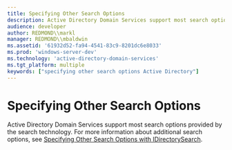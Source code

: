 ```yaml
---
title: Specifying Other Search Options
description: Active Directory Domain Services support most search options provided by the search technology. For more information about additional search options, see Specifying Other Search Options with IDirectorySearch.
audience: developer
author: REDMOND\\markl
manager: REDMOND\\mbaldwin
ms.assetid: '61932d52-fa94-4541-83c9-8201dc6e8033'
ms.prod: 'windows-server-dev'
ms.technology: 'active-directory-domain-services'
ms.tgt_platform: multiple
keywords: ["specifying other search options Active Directory"]
---
```


# Specifying Other Search Options

Active Directory Domain Services support most search options provided by the search technology. For more information about additional search options, see [Specifying Other Search Options with IDirectorySearch](https://msdn.microsoft.com/library/aa746493).

 

 




